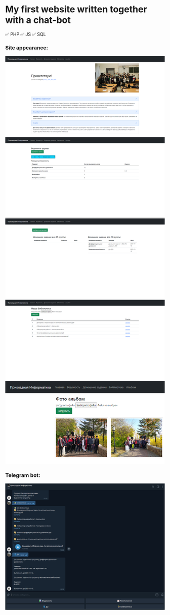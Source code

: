 # My first website written together with a chat-bot
:white_check_mark: PHP
:white_check_mark: JS
:white_check_mark: SQL
### Site appearance:
![изображение 1](./foto/1.PNG)
![изображение 2](./foto/2.PNG)
![изображение 3](./foto/3.PNG)
![изображение 4](./foto/4.PNG)
![изображение 5](./foto/5.PNG)
### Telegram bot:
![изображение 6](./foto/6.PNG)

